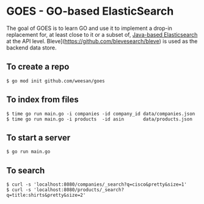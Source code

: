 # GOES - GO-based ElasticSearch

The goal of GOES is to learn GO and use it to implement a drop-in
replacement for, at least close to it or a subset of, [Java-based
Elasticsearch](https://www.elastic.co/) at the API level.
Bleve](https://github.com/blevesearch/bleve) is used as the backend
data store.

## To create a repo
```
$ go mod init github.com/weesan/goes
```

## To index from files
```
$ time go run main.go -i companies -id company_id data/companies.json
$ time go run main.go -i products  -id asin       data/products.json
```

## To start a server
```
$ go run main.go
```

## To search
```
$ curl -s 'localhost:8080/companies/_search?q=cisco&pretty&size=1'
$ curl -s 'localhost:8080/products/_search?q=title:shirts&pretty&size=2'
